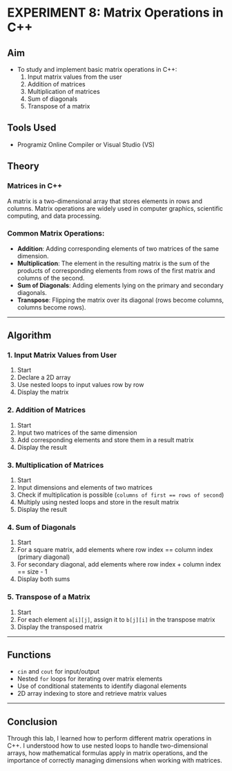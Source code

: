 # EXPERIMENT 8: Matrix Operations in C++

## Aim
- To study and implement basic matrix operations in C++:
  1. Input matrix values from the user
  2. Addition of matrices
  3. Multiplication of matrices
  4. Sum of diagonals
  5. Transpose of a matrix

## Tools Used
- Programiz Online Compiler or Visual Studio (VS)

## Theory

### Matrices in C++
A matrix is a two-dimensional array that stores elements in rows and columns. Matrix operations are widely used in computer graphics, scientific computing, and data processing.

### Common Matrix Operations:
- **Addition**: Adding corresponding elements of two matrices of the same dimension.
- **Multiplication**: The element in the resulting matrix is the sum of the products of corresponding elements from rows of the first matrix and columns of the second.
- **Sum of Diagonals**: Adding elements lying on the primary and secondary diagonals.
- **Transpose**: Flipping the matrix over its diagonal (rows become columns, columns become rows).

---

## Algorithm

### 1. Input Matrix Values from User
1. Start  
2. Declare a 2D array  
3. Use nested loops to input values row by row  
4. Display the matrix  

### 2. Addition of Matrices
1. Start  
2. Input two matrices of the same dimension  
3. Add corresponding elements and store them in a result matrix  
4. Display the result  

### 3. Multiplication of Matrices
1. Start  
2. Input dimensions and elements of two matrices  
3. Check if multiplication is possible (`columns of first == rows of second`)  
4. Multiply using nested loops and store in the result matrix  
5. Display the result  

### 4. Sum of Diagonals
1. Start  
2. For a square matrix, add elements where row index == column index (primary diagonal)  
3. For secondary diagonal, add elements where row index + column index == size - 1  
4. Display both sums  

### 5. Transpose of a Matrix
1. Start  
2. For each element `a[i][j]`, assign it to `b[j][i]` in the transpose matrix  
3. Display the transposed matrix  

---

## Functions
- `cin` and `cout` for input/output  
- Nested `for` loops for iterating over matrix elements  
- Use of conditional statements to identify diagonal elements  
- 2D array indexing to store and retrieve matrix values  

---

## Conclusion
Through this lab, I learned how to perform different matrix operations in C++. I understood how to use nested loops to handle two-dimensional arrays, how mathematical formulas apply in matrix operations, and the importance of correctly managing dimensions when working with matrices.
